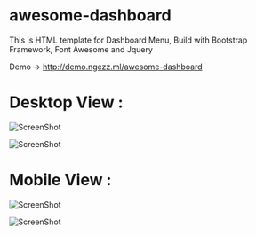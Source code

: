 # awesome-dashboard
This is HTML template for Dashboard Menu, Build with Bootstrap Framework, Font Awesome and Jquery

Demo -> http://demo.ngezz.ml/awesome-dashboard

# Desktop View : 
![ScreenShot](https://erikodionyblog.files.wordpress.com/2016/09/sketch-2.png?raw=true "SS-Desktop-1")

![ScreenShot](https://erikodionyblog.files.wordpress.com/2016/09/sketch-1.png?raw=true "SS-Desktop-2")


# Mobile View : 
![ScreenShot](https://erikodionyblog.files.wordpress.com/2016/09/sketch-3.png?w=500&h=581 "SS-Mobile-1")

![ScreenShot](https://erikodionyblog.files.wordpress.com/2016/09/sketch-4.png?w=500&h=581 "SS-Mobile-2")
